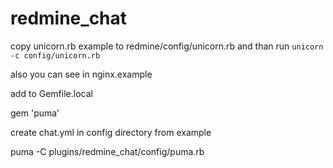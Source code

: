 # redmine_chat

copy unicorn.rb example to redmine/config/unicorn.rb
and than run
```unicorn -c config/unicorn.rb```

also you can see in nginx.example

add to Gemfile.local

gem 'puma'

create chat.yml in config directory from example


puma -C plugins/redmine_chat/config/puma.rb
